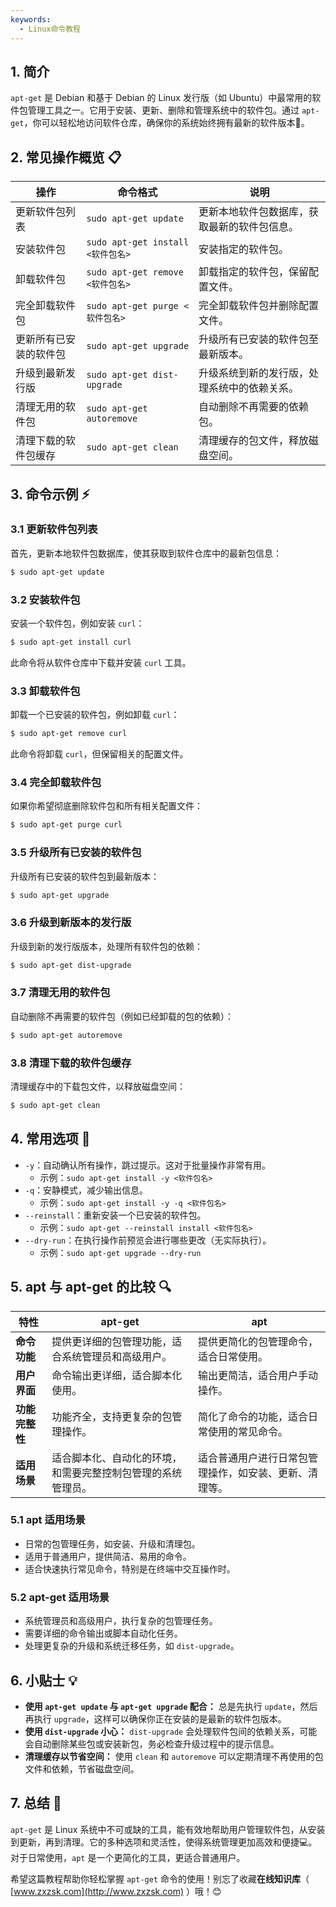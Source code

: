 ```yaml
---
keywords:
  - Linux命令教程
---
```



## 1. 简介

`apt-get` 是 Debian 和基于 Debian 的 Linux 发行版（如 Ubuntu）中最常用的软件包管理工具之一。它用于安装、更新、删除和管理系统中的软件包。通过 `apt-get`，你可以轻松地访问软件仓库，确保你的系统始终拥有最新的软件版本🔧。

## 2. 常见操作概览 📋

| 操作                    | 命令格式                            | 说明                                  |
|-------------------------|------------------------------------|---------------------------------------|
| 更新软件包列表          | `sudo apt-get update`              | 更新本地软件包数据库，获取最新的软件包信息。 |
| 安装软件包              | `sudo apt-get install <软件包名>`   | 安装指定的软件包。                     |
| 卸载软件包              | `sudo apt-get remove <软件包名>`    | 卸载指定的软件包，保留配置文件。        |
| 完全卸载软件包          | `sudo apt-get purge <软件包名>`     | 完全卸载软件包并删除配置文件。          |
| 更新所有已安装的软件包  | `sudo apt-get upgrade`             | 升级所有已安装的软件包至最新版本。      |
| 升级到最新发行版        | `sudo apt-get dist-upgrade`        | 升级系统到新的发行版，处理系统中的依赖关系。 |
| 清理无用的软件包        | `sudo apt-get autoremove`          | 自动删除不再需要的依赖包。              |
| 清理下载的软件包缓存    | `sudo apt-get clean`               | 清理缓存的包文件，释放磁盘空间。        |

## 3. 命令示例 ⚡

### 3.1 更新软件包列表

首先，更新本地软件包数据库，使其获取到软件仓库中的最新包信息：

```bash
$ sudo apt-get update
```

### 3.2 安装软件包

安装一个软件包，例如安装 `curl`：

```bash
$ sudo apt-get install curl
```

此命令将从软件仓库中下载并安装 `curl` 工具。

### 3.3 卸载软件包

卸载一个已安装的软件包，例如卸载 `curl`：

```bash
$ sudo apt-get remove curl
```

此命令将卸载 `curl`，但保留相关的配置文件。

### 3.4 完全卸载软件包

如果你希望彻底删除软件包和所有相关配置文件：

```bash
$ sudo apt-get purge curl
```

### 3.5 升级所有已安装的软件包

升级所有已安装的软件包到最新版本：

```bash
$ sudo apt-get upgrade
```

### 3.6 升级到新版本的发行版

升级到新的发行版版本，处理所有软件包的依赖：

```bash
$ sudo apt-get dist-upgrade
```

### 3.7 清理无用的软件包

自动删除不再需要的软件包（例如已经卸载的包的依赖）：

```bash
$ sudo apt-get autoremove
```

### 3.8 清理下载的软件包缓存

清理缓存中的下载包文件，以释放磁盘空间：

```bash
$ sudo apt-get clean
```

## 4. 常用选项 📝

- `-y`：自动确认所有操作，跳过提示。这对于批量操作非常有用。
  - 示例：`sudo apt-get install -y <软件包名>`
- `-q`：安静模式，减少输出信息。
  - 示例：`sudo apt-get install -y -q <软件包名>`
- `--reinstall`：重新安装一个已安装的软件包。
  - 示例：`sudo apt-get --reinstall install <软件包名>`
- `--dry-run`：在执行操作前预览会进行哪些更改（无实际执行）。
  - 示例：`sudo apt-get upgrade --dry-run`

## 5. apt 与 apt-get 的比较 🔍

| 特性                      | **apt-get**                                                   | **apt**                                                            |
|---------------------------|---------------------------------------------------------------|--------------------------------------------------------------------|
| **命令功能**              | 提供更详细的包管理功能，适合系统管理员和高级用户。               | 提供更简化的包管理命令，适合日常使用。                               |
| **用户界面**              | 命令输出更详细，适合脚本化使用。                                 | 输出更简洁，适合用户手动操作。                                       |
| **功能完整性**            | 功能齐全，支持更复杂的包管理操作。                             | 简化了命令的功能，适合日常使用的常见命令。                           |
| **适用场景**              | 适合脚本化、自动化的环境，和需要完整控制包管理的系统管理员。      | 适合普通用户进行日常包管理操作，如安装、更新、清理等。               |

### 5.1 apt 适用场景

- 日常的包管理任务，如安装、升级和清理包。
- 适用于普通用户，提供简洁、易用的命令。
- 适合快速执行常见命令，特别是在终端中交互操作时。

### 5.2 apt-get 适用场景

- 系统管理员和高级用户，执行复杂的包管理任务。
- 需要详细的命令输出或脚本自动化任务。
- 处理更复杂的升级和系统迁移任务，如 `dist-upgrade`。

## 6. 小贴士 💡

- **使用 `apt-get update` 与 `apt-get upgrade` 配合：** 总是先执行 `update`，然后再执行 `upgrade`，这样可以确保你正在安装的是最新的软件包版本。
- **使用 `dist-upgrade` 小心：** `dist-upgrade` 会处理软件包间的依赖关系，可能会自动删除某些包或安装新包，务必检查升级过程中的提示信息。
- **清理缓存以节省空间：** 使用 `clean` 和 `autoremove` 可以定期清理不再使用的包文件和依赖，节省磁盘空间。

## 7. 总结 🎯

`apt-get` 是 Linux 系统中不可或缺的工具，能有效地帮助用户管理软件包，从安装到更新，再到清理。它的多种选项和灵活性，使得系统管理更加高效和便捷💻。对于日常使用，`apt` 是一个更简化的工具，更适合普通用户。

希望这篇教程帮助你轻松掌握 `apt-get` 命令的使用！别忘了收藏**在线知识库**（ [www.zxzsk.com](http://www.zxzsk.com) ）哦！😊